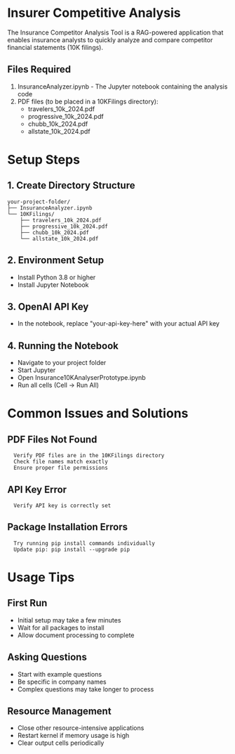 # Insurer Competitive Analysis
The Insurance Competitor Analysis Tool is a RAG-powered application that enables insurance analysts to quickly analyze and compare competitor financial statements (10K filings).

## Files Required
1. InsuranceAnalyzer.ipynb - The Jupyter notebook containing the analysis code
2. PDF files (to be placed in a 10KFilings directory):
      - travelers_10k_2024.pdf
      - progressive_10k_2024.pdf
      - chubb_10k_2024.pdf
      - allstate_10k_2024.pdf

# Setup Steps

## 1. Create Directory Structure
    your-project-folder/
    ├── InsuranceAnalyzer.ipynb
    └── 10KFilings/
        ├── travelers_10k_2024.pdf
        ├── progressive_10k_2024.pdf
        ├── chubb_10k_2024.pdf
        └── allstate_10k_2024.pdf

## 2. Environment Setup
  - Install Python 3.8 or higher
  - Install Jupyter Notebook

## 3. OpenAI API Key
  - In the notebook, replace "your-api-key-here" with your actual API key

## 4. Running the Notebook
  - Navigate to your project folder
  - Start Jupyter
  - Open Insurance10KAnalyserPrototype.ipynb
  - Run all cells (Cell → Run All)

# Common Issues and Solutions

## PDF Files Not Found

      Verify PDF files are in the 10KFilings directory
      Check file names match exactly
      Ensure proper file permissions

## API Key Error

      Verify API key is correctly set

## Package Installation Errors

      Try running pip install commands individually
      Update pip: pip install --upgrade pip


# Usage Tips

## First Run
- Initial setup may take a few minutes
- Wait for all packages to install
- Allow document processing to complete


## Asking Questions
- Start with example questions
- Be specific in company names
- Complex questions may take longer to process


## Resource Management
- Close other resource-intensive applications
- Restart kernel if memory usage is high
- Clear output cells periodically
